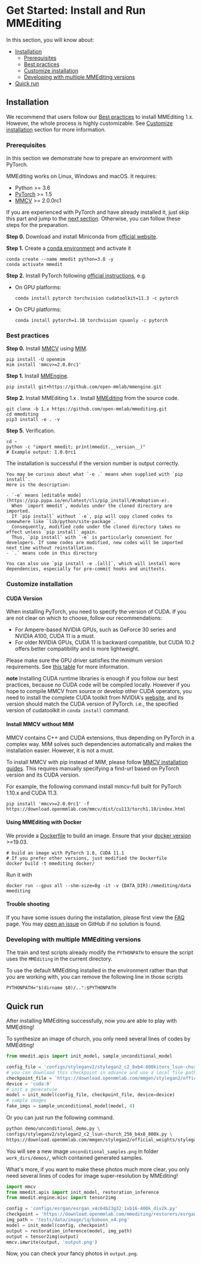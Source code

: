 # Get Started: Install and Run MMEditing

In this section, you will know about:

- [Installation](#installation)
  - [Prerequisites](#prerequisites)
  - [Best practices](#best-practices)
  - [Customize installation](#customize-installation)
  - [Developing with multiple MMEditing versions](#developing-with-multiple-mmediting-versions)
- [Quick run](#quick-run)

## Installation

We recommend that users follow our [Best practices](#best-practices) to install MMEditing 1.x.
However, the whole process is highly customizable. See [Customize installation](#customize-installation) section for more information.

### Prerequisites

In this section we demonstrate how to prepare an environment with PyTorch.

MMEditing works on Linux, Windows and macOS. It requires:

- Python >= 3.6
- [PyTorch](https://pytorch.org/) >= 1.5
- [MMCV](https://github.com/open-mmlab/mmcv) >= 2.0.0rc1

>

If you are experienced with PyTorch and have already installed it,
just skip this part and jump to the [next section](#best-practices). Otherwise, you can follow these steps for the preparation.

**Step 0.**
Download and install Miniconda from [official website](https://docs.conda.io/en/latest/miniconda.html).

**Step 1.**
Create a [conda environment](https://docs.conda.io/projects/conda/en/latest/user-guide/concepts/environments.html#) and activate it

```shell
conda create --name mmedit python=3.8 -y
conda activate mmedit
```

**Step 2.**
Install PyTorch following [official instructions](https://pytorch.org/get-started/locally/), e.g.

- On GPU platforms:

  ```shell
  conda install pytorch torchvision cudatoolkit=11.3 -c pytorch
  ```

- On CPU platforms:

  ```shell
  conda install pytorch=1.10 torchvision cpuonly -c pytorch
  ```

### Best practices

**Step 0.** Install [MMCV](https://github.com/open-mmlab/mmcv) using [MIM](https://github.com/open-mmlab/mim).

```shell
pip install -U openmim
mim install 'mmcv>=2.0.0rc1'
```

**Step 1.** Install [MMEngine](https://github.com/open-mmlab/mmengine).

```shell
pip install git+https://github.com/open-mmlab/mmengine.git
```

**Step 2.** Install MMEditing 1.x .
Install [MMEditing](https://github.com/open-mmlab/mmediting) from the source code.

```shell
git clone -b 1.x https://github.com/open-mmlab/mmediting.git
cd mmediting
pip3 install -e . -v
```

**Step 5.**
Verification.

```shell
cd ~
python -c "import mmedit; print(mmedit.__version__)"
# Example output: 1.0.0rc1
```

The installation is successful if the version number is output correctly.

```{note}
You may be curious about what `-e .` means when supplied with `pip install`.
Here is the description:

- `-e` means [editable mode](https://pip.pypa.io/en/latest/cli/pip_install/#cmdoption-e).
  When `import mmedit`, modules under the cloned directory are imported.
  If `pip install` without `-e`, pip will copy cloned codes to somewhere like `lib/python/site-package`.
  Consequently, modified code under the cloned directory takes no effect unless `pip install` again.
  Thus, `pip install` with `-e` is particularly convenient for developers. If some codes are modified, new codes will be imported next time without reinstallation.
- `.` means code in this directory

You can also use `pip install -e .[all]`, which will install more dependencies, especially for pre-commit hooks and unittests.
```

### Customize installation

#### CUDA Version

When installing PyTorch, you need to specify the version of CUDA. If you are not clear on which to choose, follow our recommendations:

- For Ampere-based NVIDIA GPUs, such as GeForce 30 series and NVIDIA A100, CUDA 11 is a must.
- For older NVIDIA GPUs, CUDA 11 is backward compatible, but CUDA 10.2 offers better compatibility and is more lightweight.

Please make sure the GPU driver satisfies the minimum version requirements.
See [this table](https://docs.nvidia.com/cuda/cuda-toolkit-release-notes/index.html#cuda-major-component-versions__table-cuda-toolkit-driver-versions) for more information.

**note**
Installing CUDA runtime libraries is enough if you follow our best practices,
because no CUDA code will be compiled locally.
However if you hope to compile MMCV from source or develop other CUDA operators,
you need to install the complete CUDA toolkit from NVIDIA's [website](https://developer.nvidia.com/cuda-downloads),
and its version should match the CUDA version of PyTorch. i.e., the specified version of cudatoolkit in `conda install` command.

#### Install MMCV without MIM

MMCV contains C++ and CUDA extensions, thus depending on PyTorch in a complex way.
MIM solves such dependencies automatically and makes the installation easier. However, it is not a must.

To install MMCV with pip instead of MIM, please follow [MMCV installation guides](https://mmcv.readthedocs.io/en/latest/get_started/installation.html).
This requires manually specifying a find-url based on PyTorch version and its CUDA version.

For example, the following command install mmcv-full built for PyTorch 1.10.x and CUDA 11.3.

```shell
pip install 'mmcv>=2.0.0rc1' -f https://download.openmmlab.com/mmcv/dist/cu113/torch1.10/index.html
```

#### Using MMEditing with Docker

We provide a [Dockerfile](https://github.com/open-mmlab/mmediting/blob/master/docker/Dockerfile) to build an image.
Ensure that your [docker version](https://docs.docker.com/engine/install/) >=19.03.

```shell
# build an image with PyTorch 1.8, CUDA 11.1
# If you prefer other versions, just modified the Dockerfile
docker build -t mmediting docker/
```

Run it with

```shell
docker run --gpus all --shm-size=8g -it -v {DATA_DIR}:/mmediting/data mmediting
```

#### Trouble shooting

If you have some issues during the installation, please first view the [FAQ](notes/faq.md) page.
You may [open an issue](https://github.com/open-mmlab/mmediting/issues/new/choose) on GitHub if no solution is found.

### Developing with multiple MMEditing versions

The train and test scripts already modify the `PYTHONPATH` to ensure the script uses the `MMEditing` in the current directory.

To use the default MMEditing installed in the environment rather than that you are working with, you can remove the following line in those scripts

```shell
PYTHONPATH="$(dirname $0)/..":$PYTHONPATH
```

## Quick run

After installing MMEditing successfully, now you are able to play with MMEditing!

To synthesize an image of church, you only need several lines of codes by MMEditing!

```python
from mmedit.apis import init_model, sample_unconditional_model

config_file = 'configs/styleganv2/stylegan2_c2_8xb4-800kiters_lsun-church-256x256.py'
# you can download this checkpoint in advance and use a local file path.
checkpoint_file = 'https://download.openmmlab.com/mmgen/stylegan2/official_weights/stylegan2-church-config-f-official_20210327_172657-1d42b7d1.pth'
device = 'cuda:0'
# init a generatvie
model = init_model(config_file, checkpoint_file, device=device)
# sample images
fake_imgs = sample_unconditional_model(model, 4)
```

Or you can just run the following command.

```bash
python demo/unconditional_demo.py \
configs/styleganv2/stylegan2_c2_lsun-church_256_b4x8_800k.py \
https://download.openmmlab.com/mmgen/stylegan2/official_weights/stylegan2-church-config-f-official_20210327_172657-1d42b7d1.pth

```

You will see a new image `unconditional_samples.png` in folder `work_dirs/demos/`, which contained generated samples.

What's more, if you want to make these photos much more clear,
you only need several lines of codes for image super-resolution by MMEditing!

```python
import mmcv
from mmedit.apis import init_model, restoration_inference
from mmedit.engine.misc import tensor2img

config = 'configs/esrgan/esrgan_x4c64b23g32_1xb16-400k_div2k.py'
checkpoint = 'https://download.openmmlab.com/mmediting/restorers/esrgan/esrgan_x4c64b23g32_1x16_400k_div2k_20200508-f8ccaf3b.pth'
img_path = 'tests/data/image/lq/baboon_x4.png'
model = init_model(config, checkpoint)
output = restoration_inference(model, img_path)
output = tensor2img(output)
mmcv.imwrite(output, 'output.png')
```

Now, you can check your fancy photos in `output.png`.
